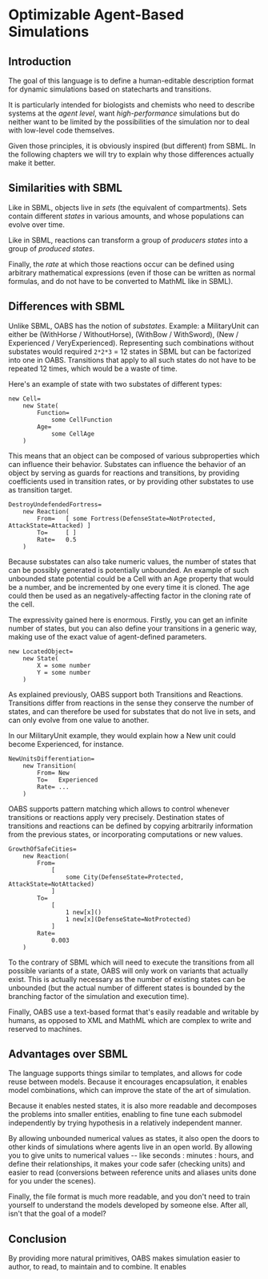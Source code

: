 Optimizable Agent-Based Simulations=====================================## IntroductionThe goal of this language is to define a human-editable description format for dynamic simulations based on statecharts and transitions.It is particularly intended for biologists and chemists who need to describe systems at the _agent level_, want _high-performance_ simulations but do neither want to be limited by the possibilities of the simulation nor to deal with low-level code themselves. Given those principles, it is obviously inspired (but different) from SBML. In the following chapters we will try to explain why those differences actually make it better.## Similarities with SBMLLike in SBML, objects live in _sets_ (the equivalent of compartments). Sets contain different _states_ in various amounts, and whose populations can evolve over time. Like in SBML, reactions can transform a group of _producers states_ into a group of _produced states_. Finally, the _rate_ at which those reactions occur can be defined using arbitrary mathematical expressions (even if those can be written as normal formulas, and do not have to be converted to MathML like in SBML).## Differences with SBMLUnlike SBML, OABS has the notion of _substates_. Example: a MilitaryUnit can either be (WithHorse / WithoutHorse), (WithBow / WithSword), (New / Experienced / VeryExperienced). Representing such combinations without substates would required `2*2*3` = 12 states in SBML but can be factorized into one in OABS. Transitions that apply to all such states do not have to be repeated 12 times, which would be a waste of time.Here's an example of state with two substates of different types:	new Cell=		new State(			Function=				some CellFunction			Age=				some CellAge		)This means that an object can be composed of various subproperties which can influence their behavior. Substates can influence the behavior of an object by serving as guards for reactions and transitions, by providing coefficients used in transition rates, or by providing other substates to use as transition target.	DestroyUndefendedFortress=		new Reaction(			From=   [ some Fortress(DefenseState=NotProtected, AttackState=Attacked) ]			To=     [ ]			Rate=   0.5		)Because substates can also take numeric values, the number of states that can be possibly generated is potentially unbounded. An example of such unbounded state potential could be a Cell with an Age property that would be a number, and be incremented by one every time it is cloned. The age could then be used as an negatively-affecting factor in the cloning rate of the cell. The expressivity gained here is enormous. Firstly, you can get an infinite number of states, but you can also define your transitions in a generic way, making use of the exact value of agent-defined parameters.	new LocatedObject=		new State(			X = some number			Y = some number		)As explained previously, OABS support both Transitions and Reactions. Transitions differ from reactions in the sense they conserve the number of states, and can therefore be used for substates that do not live in sets, and can only evolve from one value to another. In our MilitaryUnit example, they would explain how a New unit could become Experienced, for instance. 	NewUnitsDifferentiation=		new Transition(			From= New			To=   Experienced			Rate= ...		)OABS supports pattern matching which allows to control whenever transitions or reactions apply very precisely. Destination states of transitions and reactions can be defined by copying arbitrarily information from the previous states, or incorporating computations or new values.	GrowthOfSafeCities=		new Reaction(			From=				[					some City(DefenseState=Protected, AttackState=NotAttacked)				]			To=				[					1 new[x]()					1 new[x](DefenseState=NotProtected)				]			Rate=				0.003		)To the contrary of SBML which will need to execute the transitions from all possible variants of a state, OABS will only work on variants that actually exist. This is actually necessary as the number of existing states can be unbounded (but the actual number of different states is bounded by the branching factor of the simulation and execution time).Finally, OABS use a text-based format that's easily readable and writable by humans, as opposed to XML and MathML which are complex to write and reserved to machines.## Advantages over SBMLThe language supports things similar to templates, and allows for code reuse between models. Because it encourages encapsulation, it enables model combinations, which can improve the state of the art of simulation.Because it enables nested states, it is also more readable and decomposes the problems into smaller entities, enabling to fine tune each submodel independently by trying hypothesis in a relatively independent manner.By allowing unbounded numerical values as states, it also open the doors to other kinds of simulations where agents live in an open world. By allowing you to give units to numerical values -- like seconds : minutes : hours, and define their relationships, it makes your code safer (checking units) and easier to read (conversions between reference units and aliases units done for you under the scenes).Finally, the file format is much more readable, and you don't need to train yourself to understand the models developed by someone else. After all, isn't that the goal of a model?## ConclusionBy providing more natural primitives, OABS makes simulation easier to author, to read, to maintain and to combine. It enables 